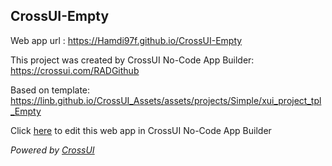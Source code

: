 ## CrossUI-Empty
Web app url : https://Hamdi97f.github.io/CrossUI-Empty

This project was created by CrossUI No-Code App Builder: https://crossui.com/RADGithub

Based on template: https://linb.github.io/CrossUI_Assets/assets/projects/Simple/xui_project_tpl_Empty

Click [here](https://crossui.com/RADGithub/#!from=github&owner=Hamdi97f&repo=CrossUI-Empty) to edit this web app in CrossUI No-Code App Builder

<i>Powered by [CrossUI](https://crossui.com)</i>
